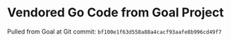 # Vendored Go Code from Goal Project

Pulled from Goal at Git commit: `bf100e1f63d558a88a4cacf93aafe8b996cd49f7`
